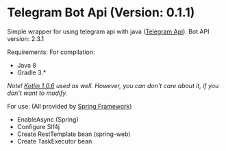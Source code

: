 # Telegram Bot Api (Version: 0.1.1)
Simple wrapper for using telegram api with java ([Telegram Api](https://core.telegram.org/bots/api)). Bot API version: 2.3.1

Requirements:
For compilation: 
* Java 8
* Gradle 3.*

*Note! [Kotlin 1.0.6](http://kotlinlang.org/) used as well. However, you can don't care about it, if you don't want to modify.*

For use: (All provided by [Spring Framework](https://spring.io/))
* EnableAsync (Spring)
* Configure Slf4j
* Create RestTemplate bean (spring-web)
* Create TaskExecutor bean